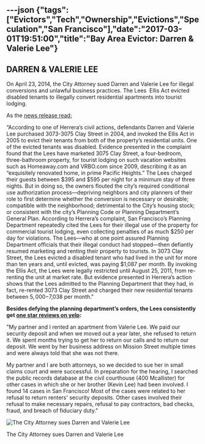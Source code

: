 ---json
{"tags":["Evictors","Tech","Ownership","Evictions","Speculation","San Francisco"],"date":"2017-03-01T19:51:00","title":"Bay Area Evictor: Darren &amp; Valerie Lee"}
---

**DARREN & VALERIE LEE**
------------------------

On April 23, 2014, the City Attorney sued Darren and Valerie Lee for illegal conversions and unlawful business practices. The Lees  Ellis Act evicted disabled tenants to illegally convert residential apartments into tourist lodging.

As the [news release read:](http://www.sfcityattorney.org/index.aspx?page=594)

“According to one of Herrera’s civil actions, defendants Darren and Valerie Lee purchased 3073-3075 Clay Street in 2004, and invoked the Ellis Act in 2005 to evict their tenants from both of the property’s residential units. One of the evicted tenants was disabled. Evidence presented in the complaint found that the Lees have marketed 3075 Clay Street, a four-bedroom, three-bathroom property, for tourist lodging on such vacation websites such as Homeaway.com and VRBO.com since 2009, describing it as an “exquisitely renovated home, in prime Pacific Heights.” The Lees charged their guests between $395 and $595 per night for a minimum stay of three nights. But in doing so, the owners flouted the city’s required conditional use authorization process—depriving neighbors and city planners of their role to first determine whether the conversion is necessary or desirable; compatible with the neighborhood; detrimental to the City’s housing stock; or consistent with the city’s Planning Code or Planning Department’s General Plan. According to Herrera’s complaint, San Francisco’s Planning Department repeatedly cited the Lees for their illegal use of the property for commercial tourist lodging, even collecting penalties of as much $250 per day for violations. The Lees—who at one point assured Planning Department officials that their illegal conduct had stopped—then defiantly resumed marketing and renting their property to tourists. In 3073 Clay Street, the Lees evicted a disabled tenant who had lived in the unit for more than ten years and, until evicted, was paying $1,087 per month. By invoking the Ellis Act, the Lees were legally restricted until August 25, 2011, from re-renting the unit at market rate. But evidence presented in Herrera’s action shows that the Lees admitted to the Planning Department that they had, in fact, re-rented 3073 Clay Street and charged their new residential tenants between $5,000-$7,038 per month."

**Besides defying the planning department’s orders, the Lees consistently get [one star reviews on yelp](http://www.yelp.com/biz/valerie-lee-landlord-san-francisco):**

"My partner and I rented an apartment from Valerie Lee. We paid our security deposit and when we moved out a year later, she refused to return it. We spent months trying to get her to return our calls and to return our deposit. We went by her business address on Mission Street multiple times and were always told that she was not there.

My partner and I are both attorneys, so we decided to sue her in small claims court and were successful. In preparation for the hearing, I searched the public records database at the civil courthouse (400 Mcallister) for other cases in which she or her brother (Kevin Lee) had been involved. I found 14 cases in San Francisco! Most of the cases were related to her refusal to return renters' security deposits. Other cases involved their refusal to make necessary repairs, refusal to pay contractors, bad checks, fraud, and breach of fiduciary duty."

![The City Attorney sues Darren and Valerie Lee](/assets/uploads/The+City+Attorney+sues+Darren+and+Valerie+Lee)

The City Attorney sues Darren and Valerie Lee